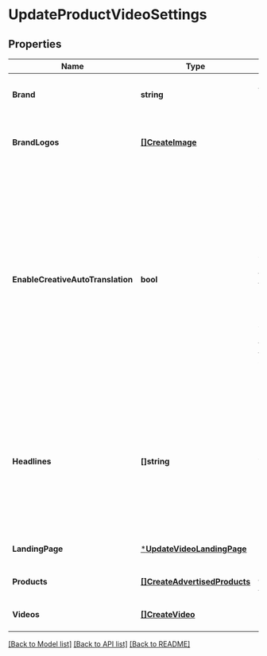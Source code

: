 # UpdateProductVideoSettings

## Properties
Name | Type | Description | Notes
------------ | ------------- | ------------- | -------------
**Brand** | **string** | The name of the brand being advertised. | [optional] [default to null]
**BrandLogos** | [**[]CreateImage**](CreateImage.md) | The brand logo image assets to be used in the ad. | [optional] [default to null]
**EnableCreativeAutoTranslation** | **bool** | If set to true and the headline and/or video are not in the marketplace&#x27;s default language, Amazon will attempt to translate them to the marketplace&#x27;s default language. If Amazon is unable to translate them, the ad will be rejected by moderation. | [optional] [default to null]
**Headlines** | **[]string** | The headline submitted as part of the ad creative. During your campaign, Amazon will optimize amongst the headlines you provide to match customer intent. | [optional] [default to null]
**LandingPage** | [***UpdateVideoLandingPage**](UpdateVideoLandingPage.md) |  | [optional] [default to null]
**Products** | [**[]CreateAdvertisedProducts**](CreateAdvertisedProducts.md) | The products featured in the video ad. | [optional] [default to null]
**Videos** | [**[]CreateVideo**](CreateVideo.md) | The video assets used in the ad. | [optional] [default to null]

[[Back to Model list]](../README.md#documentation-for-models) [[Back to API list]](../README.md#documentation-for-api-endpoints) [[Back to README]](../README.md)

